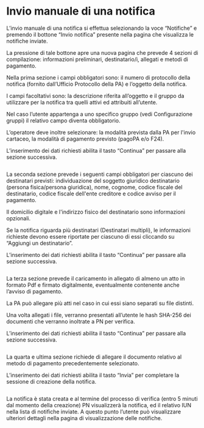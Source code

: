 # Invio manuale di una notifica

L’invio manuale di una notifica si effettua selezionando la voce “Notifiche” e premendo il bottone “Invio notifica” presente nella pagina che visualizza le notifiche inviate.

La pressione di tale bottone apre una nuova pagina che prevede 4 sezioni di compilazione: informazioni preliminari, destinatario/i, allegati e metodi di pagamento.

Nella prima sezione i campi obbligatori sono: il numero di protocollo della notifica (fornito dall’Ufficio Protocollo della PA) e l’oggetto della notifica.

I campi facoltativi sono: la descrizione riferita all’oggetto e il gruppo da utilizzare per la notifica tra quelli attivi ed attribuiti all’utente.

Nel caso l’utente appartenga a uno specifico gruppo (vedi Configurazione gruppi) il relativo campo diventa obbligatorio.

L’operatore deve inoltre selezionare: la modalità prevista dalla PA per l'invio cartaceo, la modalità di pagamento previsto (pagoPA e/o F24).

L’inserimento dei dati richiesti abilita il tasto “Continua” per passare alla sezione successiva.

<figure><img src="../../../.gitbook/assets/image (18).png" alt=""><figcaption></figcaption></figure>

La seconda sezione prevede i seguenti campi obbligatori per ciascuno dei destinatari previsti: individuazione del soggetto giuridico destinatario (persona fisica/persona giuridica), nome, cognome, codice fiscale del destinatario, codice fiscale dell'ente creditore e codice avviso per il pagamento.

Il domicilio digitale e l'indirizzo fisico del destinatario sono informazioni opzionali.

Se la notifica riguarda più destinatari (Destinatari multipli), le informazioni richieste devono essere riportate per ciascuno di essi cliccando su “Aggiungi un destinatario”.

L’inserimento dei dati richiesti abilita il tasto “Continua” per passare alla sezione successiva.

<figure><img src="../../../.gitbook/assets/image (25).png" alt=""><figcaption></figcaption></figure>

La terza sezione prevede il caricamento in allegato di almeno un atto in formato Pdf e firmato digitalmente, eventualmente contenente anche l’avviso di pagamento.

La PA può allegare più atti nel caso in cui essi siano separati su file distinti.

Una volta allegati i file, verranno presentati all’utente le hash SHA-256 dei documenti che verranno inoltrate a PN per verifica.

L’inserimento dei dati richiesti abilita il tasto “Continua” per passare alla sezione successiva.

<figure><img src="../../../.gitbook/assets/image (3).png" alt=""><figcaption></figcaption></figure>

La quarta e ultima sezione richiede di allegare il documento relativo al metodo di pagamento precedentemente selezionato.

L’inserimento dei dati richiesti abilita il tasto “Invia” per completare la sessione di creazione della notifica.

<figure><img src="../../../.gitbook/assets/image (12).png" alt=""><figcaption></figcaption></figure>

La notifica è stata creata e al termine del processo di verifica (entro 5 minuti dal momento della creazione) PN visualizzerà la notifica, ed il relativo IUN nella lista di notifiche inviate. A questo punto l’utente può visualizzare ulteriori dettagli nella pagina di visualizzazione delle notifiche.

<figure><img src="../../../.gitbook/assets/image (28).png" alt=""><figcaption></figcaption></figure>
